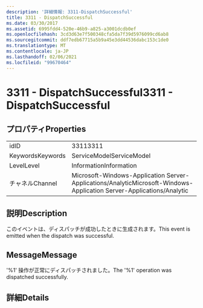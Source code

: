 ```yaml
---
description: '詳細情報: 3311-DispatchSuccessful'
title: 3311 - DispatchSuccessful
ms.date: 03/30/2017
ms.assetid: 6995fdd4-520e-46b9-a825-a3001dcdb0ef
ms.openlocfilehash: 3cd3d63e7f500348cfa5da7f39d5976099cd6ab8
ms.sourcegitcommit: ddf7edb67715a5b9a45e3dd44536dabc153c1de0
ms.translationtype: MT
ms.contentlocale: ja-JP
ms.lasthandoff: 02/06/2021
ms.locfileid: "99670464"
---
```

# <a name="3311---dispatchsuccessful"></a><span data-ttu-id="cd61c-103">3311 - DispatchSuccessful</span><span class="sxs-lookup"><span data-stu-id="cd61c-103">3311 - DispatchSuccessful</span></span>

## <a name="properties"></a><span data-ttu-id="cd61c-104">プロパティ</span><span class="sxs-lookup"><span data-stu-id="cd61c-104">Properties</span></span>  
  
|||  
|-|-|  
|<span data-ttu-id="cd61c-105">id</span><span class="sxs-lookup"><span data-stu-id="cd61c-105">ID</span></span>|<span data-ttu-id="cd61c-106">3311</span><span class="sxs-lookup"><span data-stu-id="cd61c-106">3311</span></span>|  
|<span data-ttu-id="cd61c-107">Keywords</span><span class="sxs-lookup"><span data-stu-id="cd61c-107">Keywords</span></span>|<span data-ttu-id="cd61c-108">ServiceModel</span><span class="sxs-lookup"><span data-stu-id="cd61c-108">ServiceModel</span></span>|  
|<span data-ttu-id="cd61c-109">Level</span><span class="sxs-lookup"><span data-stu-id="cd61c-109">Level</span></span>|<span data-ttu-id="cd61c-110">Information</span><span class="sxs-lookup"><span data-stu-id="cd61c-110">Information</span></span>|  
|<span data-ttu-id="cd61c-111">チャネル</span><span class="sxs-lookup"><span data-stu-id="cd61c-111">Channel</span></span>|<span data-ttu-id="cd61c-112">Microsoft-Windows-Application Server-Applications/Analytic</span><span class="sxs-lookup"><span data-stu-id="cd61c-112">Microsoft-Windows-Application Server-Applications/Analytic</span></span>|  
  
## <a name="description"></a><span data-ttu-id="cd61c-113">説明</span><span class="sxs-lookup"><span data-stu-id="cd61c-113">Description</span></span>  

 <span data-ttu-id="cd61c-114">このイベントは、ディスパッチが成功したときに生成されます。</span><span class="sxs-lookup"><span data-stu-id="cd61c-114">This event is emitted when the dispatch was successful.</span></span>  
  
## <a name="message"></a><span data-ttu-id="cd61c-115">Message</span><span class="sxs-lookup"><span data-stu-id="cd61c-115">Message</span></span>  

 <span data-ttu-id="cd61c-116">'%1' 操作が正常にディスパッチされました。</span><span class="sxs-lookup"><span data-stu-id="cd61c-116">The '%1' operation was dispatched successfully.</span></span>  
  
## <a name="details"></a><span data-ttu-id="cd61c-117">詳細</span><span class="sxs-lookup"><span data-stu-id="cd61c-117">Details</span></span>
